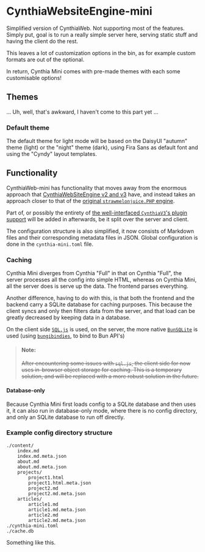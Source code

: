 # CynthiaWebsiteEngine-mini

Simplified version of CynthiaWeb. Not supporting most of the features.
Simply put, goal is to run a really
simple server here, serving static stuff and having the client do the rest.

This leaves a lot of customization options in the bin,
as for example custom formats are out of the optional.

In return, Cynthia Mini comes with pre-made themes with each some customisable options!

## Themes

... Uh, well, that's awkward, I haven't come to this part yet ...

### Default theme

The default theme for light mode will be based on the DaisyUI "autumn" theme (light) or the "night" theme (dark), using
Fira Sans as default font and using
the "Cyndy" layout templates.

## Functionality

CynthiaWeb-mini has functionality that moves away from the enormous
approach that [CynthiaWebSiteEngine v2 and v3](https://github.com/strawmelonjuice/CynthiaWebSiteEngine)
have, and instead takes an approach closer to that of the
[original `strawmelonjuice.PHP` engine](https://github.com/strawmelonjuice/strawmelonjuice.com).

Part of, or possibly the entirety of [the well-interfaced
`CynthiaV3`'s plugin support](https://www.npmjs.com/package/@cynthiaweb/plugin-api) will be added in afterwards, be it
split over the server and client.

The configuration structure is also simplified,
it now consists of Markdown files and their
corresponding metadata files in JSON.
Global configuration is done in the `cynthia-mini.toml` file.

### Caching

Cynthia Mini diverges from Cynthia "Full" in that on Cynthia "Full", the server processes all the config into simple
HTML, whereas on Cynthia Mini, all the server does is serve up the data. The frontend parses everything.

Another difference, having to do with this, is that both the frontend and the backend carry a SQLite database for
caching purposes. This because the client syncs and only then filters data from the server, and that load can be greatly
decreased by keeping data in a database.

On the client side [`SQL.js`](https://sql.js.org/) is used, on the server, the more native
[`BunSQLite`](https://bun.sh/docs/api/sqlite) is used (using [`bungibindies`](https://hex.pm/packages/bungibindies), to
bind to Bun API's)

> #### Note:
>
> ~~After encountering some issues with `sql.js`, the client side for now uses in-browser object storage for caching.
> This is a temporary solution, and will be replaced with a more robust solution in the future.~~

#### Database-only

Because Cynthia Mini first loads config to a SQLite database and then uses it, it can also run in database-only mode,
where there is no config directory, and only an SQLite database to run off directly.

### Example config directory structure

```directory
./content/
    index.md
    index.md.meta.json
    about.md
    about.md.meta.json
    projects/
        project1.html
        project1.html.meta.json
        project2.md
        project2.md.meta.json
    articles/
        article1.md
        article1.md.meta.json
        article2.md
        article2.md.meta.json
./cynthia-mini.toml
./cache.db
```

Something like this.
